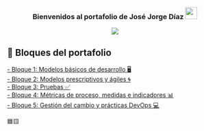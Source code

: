 <h3 align="center">
  Bienvenidos al portafolio de José Jorge Díaz
  <img src="https://media.giphy.com/media/hvRJCLFzcasrR4ia7z/giphy.gif" width="28">
</h3>
<p align="center">
  <img src="https://readme-typing-svg.herokuapp.com?color=%2336BCF7&width=480&lines=Evaluaci%C3%B3n+final+Ingenier%C3%ADa+de+Software+I">
</p>

## 📘 Bloques del portafolio

<p align="left">
  <a href="https://github.com/GeorgeLBS1/PortafolioIS/tree/Bloque1"> 
  -  Bloque 1: Modelos básicos de desarrollo 🖥️
  </a>
  <br>
  <a href="https://github.com/GeorgeLBS1/PortafolioIS/tree/Bloque2"> 
  -  Bloque 2: Modelos prescriptivos y ágiles 🌀
  </a>
  <br>
  <a href="https://github.com/GeorgeLBS1/PortafolioIS/tree/Bloque3"> 
  -  Bloque 3: Pruebas ✅
  </a>
  <br>
  <a href="https://github.com/GeorgeLBS1/PortafolioIS/tree/Bloque4"> 
  -  Bloque 4: Métricas de proceso, medidas e indicadores 📊
  </a>
  <br>
  <a href="https://github.com/GeorgeLBS1/PortafolioIS/tree/Bloque5"> 
  -  Bloque 5: Gestión del cambio y prácticas DevOps 💻
  </a>
  <br>
</p>  🟦🟨
